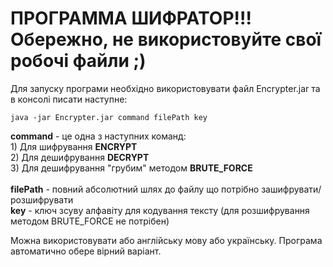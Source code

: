 # ПРОГРАММА ШИФРАТОР!!! Обережно, не використовуйте свої робочі файли ;)

Для запуску програми необхідно використовувати файл Encrypter.jar та в консолі писати наступне:

	java -jar Encrypter.jar command filePath key

**command** - це одна з наступних команд:<br/>
	1) Для шифрування __ENCRYPT__<br/>
	2) Для дешифрування __DECRYPT__<br/>
	3) Для дешифрування "грубим" методом __BRUTE_FORCE__<br/><br/>
**filePath** - повний абсолютний шлях до файлу що потрібно зашифрувати/розшифрувати<br/>
**key** - ключ зсуву алфавіту для кодування тексту (для розшифрування методом BRUTE_FORCE не потрібен)<br/>

Можна використовувати або англійську мову або українську. Програма автоматично обере вірний варіант.
